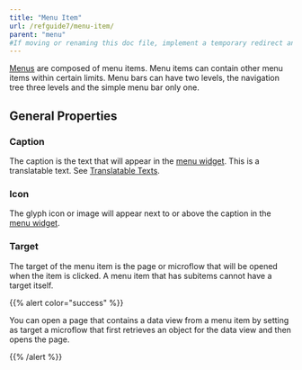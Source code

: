 ```yaml
---
title: "Menu Item"
url: /refguide7/menu-item/
parent: "menu"
#If moving or renaming this doc file, implement a temporary redirect and let the respective team know they should update the URL in the product. See Mapping to Products for more details.
---
```



[Menus](/refguide7/menu/) are composed of menu items. Menu items can contain other menu items within certain limits. Menu bars can have two levels, the navigation tree three levels and the simple menu bar only one.

## General Properties

### Caption

The caption is the text that will appear in the [menu widget](/refguide7/menu-widgets/). This is a translatable text. See [Translatable Texts](/refguide7/translatable-texts/).

### Icon

The glyph icon or image will appear next to or above the caption in the [menu widget](/refguide7/menu-widgets/).

### Target

The target of the menu item is the page or microflow that will be opened when the item is clicked. A menu item that has subitems cannot have a target itself.

{{% alert color="success" %}}

You can open a page that contains a data view from a menu item by setting as target a microflow that first retrieves an object for the data view and then opens the page.

{{% /alert %}}
